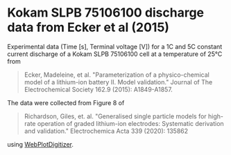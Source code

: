 # Kokam SLPB 75106100 discharge data from Ecker et al (2015)

Experimental data (Time [s], Terminal voltage [V]) for a 1C and 5C constant current discharge of a Kokam SLPB 75106100 cell at a temperature of 25&deg;C from

>Ecker, Madeleine, et al. "Parameterization of a physico-chemical model of a lithium-ion battery II. Model validation." Journal of The Electrochemical Society 162.9 (2015): A1849-A1857.

The data were collected from Figure 8 of

> Richardson, Giles, et. al. "Generalised single particle models for high-rate operation of graded lithium-ion electrodes: Systematic derivation and validation." Electrochemica Acta 339 (2020): 135862

using [WebPlotDigitizer](https://automeris.io/WebPlotDigitizer/).
